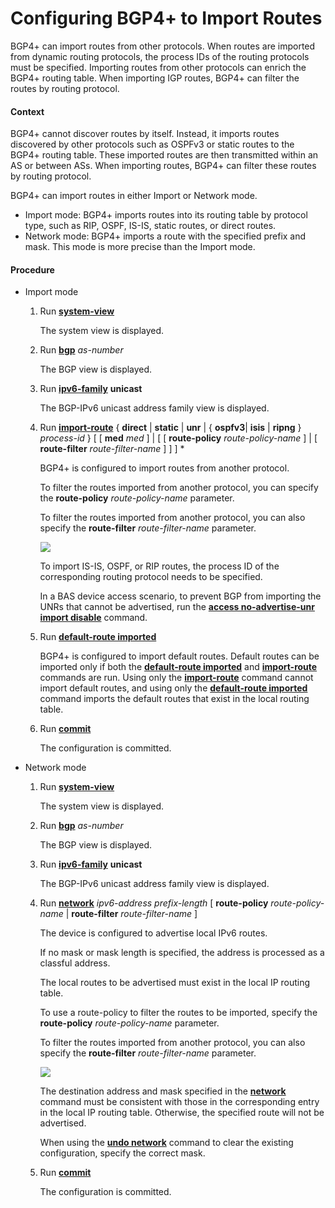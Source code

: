 Configuring BGP4+ to Import Routes
==================================

BGP4+ can import routes from other protocols. When routes are imported from dynamic routing protocols, the process IDs of the routing protocols must be specified. Importing routes from other protocols can enrich the BGP4+ routing table. When importing IGP routes, BGP4+ can filter the routes by routing protocol.

#### Context

BGP4+ cannot discover routes by itself. Instead, it imports routes discovered by other protocols such as OSPFv3 or static routes to the BGP4+ routing table. These imported routes are then transmitted within an AS or between ASs. When importing routes, BGP4+ can filter these routes by routing protocol.

BGP4+ can import routes in either Import or Network mode.

* Import mode: BGP4+ imports routes into its routing table by protocol type, such as RIP, OSPF, IS-IS, static routes, or direct routes.
* Network mode: BGP4+ imports a route with the specified prefix and mask. This mode is more precise than the Import mode.

#### Procedure

* Import mode
  1. Run [**system-view**](cmdqueryname=system-view)
     
     
     
     The system view is displayed.
  2. Run [**bgp**](cmdqueryname=bgp) *as-number*
     
     
     
     The BGP view is displayed.
  3. Run [**ipv6-family**](cmdqueryname=ipv6-family) **unicast**
     
     
     
     The BGP-IPv6 unicast address family view is displayed.
  4. Run [**import-route**](cmdqueryname=import-route) { **direct** | **static** | **unr** | { **ospfv3**| **isis** | **ripng** } *process-id* } [ [ **med** *med* ] | [ [ **route-policy** *route-policy-name* ] | [ **route-filter** *route-filter-name* ] ] ] \*
     
     
     
     BGP4+ is configured to import routes from another protocol.
     
     
     
     To filter the routes imported from another protocol, you can specify the **route-policy** *route-policy-name* parameter.
     
     To filter the routes imported from another protocol, you can also specify the **route-filter** *route-filter-name* parameter.
     
     
     
     ![](../../../../public_sys-resources/note_3.0-en-us.png) 
     
     To import IS-IS, OSPF, or RIP routes, the process ID of the corresponding routing protocol needs to be specified.
     
     In a BAS device access scenario, to prevent BGP from importing the UNRs that cannot be advertised, run the [**access no-advertise-unr import disable**](cmdqueryname=access+no-advertise-unr+import+disable) command.
  5. Run [**default-route imported**](cmdqueryname=default-route+imported)
     
     
     
     BGP4+ is configured to import default routes. Default routes can be imported only if both the [**default-route imported**](cmdqueryname=default-route+imported) and [**import-route**](cmdqueryname=import-route) commands are run. Using only the [**import-route**](cmdqueryname=import-route) command cannot import default routes, and using only the [**default-route imported**](cmdqueryname=default-route+imported) command imports the default routes that exist in the local routing table.
  6. Run [**commit**](cmdqueryname=commit)
     
     
     
     The configuration is committed.
* Network mode
  1. Run [**system-view**](cmdqueryname=system-view)
     
     
     
     The system view is displayed.
  2. Run [**bgp**](cmdqueryname=bgp) *as-number*
     
     
     
     The BGP view is displayed.
  3. Run [**ipv6-family**](cmdqueryname=ipv6-family) **unicast**
     
     
     
     The BGP-IPv6 unicast address family view is displayed.
  4. Run [**network**](cmdqueryname=network) *ipv6-address* *prefix-length* [ **route-policy** *route-policy-name* | **route-filter** *route-filter-name* ]
     
     
     
     The device is configured to advertise local IPv6 routes.
     
     
     
     If no mask or mask length is specified, the address is processed as a classful address.
     
     The local routes to be advertised must exist in the local IP routing table.
     
     To use a route-policy to filter the routes to be imported, specify the **route-policy** *route-policy-name* parameter.
     
     To filter the routes imported from another protocol, you can also specify the **route-filter** *route-filter-name* parameter.
     
     ![](../../../../public_sys-resources/note_3.0-en-us.png) 
     
     The destination address and mask specified in the [**network**](cmdqueryname=network) command must be consistent with those in the corresponding entry in the local IP routing table. Otherwise, the specified route will not be advertised.
     
     When using the [**undo network**](cmdqueryname=undo+network) command to clear the existing configuration, specify the correct mask.
  5. Run [**commit**](cmdqueryname=commit)
     
     
     
     The configuration is committed.